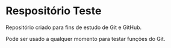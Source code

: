 # Respositório Teste
 Repositório criado para fins de estudo de Git e GitHub.

 Pode ser usado a qualquer momento para testar funções do Git.
 